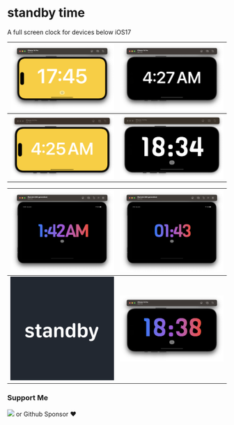 
# standby time 

A full screen clock for devices below iOS17


|  ![yellow](https://github.com/SemihK/standby/blob/main/screenshot/iPhone%20Yellow.png?raw=true)|  ![black](https://github.com/SemihK/standby/blob/main/screenshot/iPhone%20Black.png?raw=true)|
|--|--|
| ![yellow 12](https://github.com/SemihK/standby/blob/main/screenshot/iPhone%20Yellow%2012hrs.png?raw=true) | ![black & white](https://github.com/SemihK/standby/blob/main/screenshot/iPhone%20Black%20&%20White.png?raw=true) |

|  ![iPadOS](https://github.com/SemihK/standby/blob/main/screenshot/iPad%20Mini%2012hrs.png?raw=true)|  ![iPadOS Color](https://github.com/SemihK/standby/blob/main/screenshot/iPad%20Mini%2024hrs.png?raw=true)|
|--|--|
| ![app logo](https://github.com/SemihK/standby/blob/main/StandByTime/standbytime/Assets.xcassets/AppIcon.appiconset/App%20Icon%201.png?raw=true) | ![enter image description here](https://github.com/SemihK/standby/blob/main/screenshot/iPhone%20Color.png?raw=true) |





### Support Me

<a href="https://www.buymeacoffee.com/semihkesgin"><img src="https://cdn.buymeacoffee.com/buttons/v2/default-yellow.png" width="200" /></a>
or
Github Sponsor ❤️
